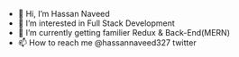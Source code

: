 - 👋 Hi, I’m Hassan Naveed
- 👀 I’m interested in Full Stack Development
- 🌱 I’m currently getting familier Redux & Back-End(MERN)
- 📫 How to reach me @hassannaveed327 twitter

<!---
hassannaveed327/hassannaveed327 is a ✨ special ✨ repository because its `README.md` (this file) appears on your GitHub profile.
You can click the Preview link to take a look at your changes.
--->

